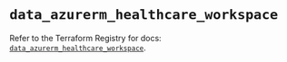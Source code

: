 # `data_azurerm_healthcare_workspace`

Refer to the Terraform Registry for docs: [`data_azurerm_healthcare_workspace`](https://registry.terraform.io/providers/hashicorp/azurerm/4.24.0/docs/data-sources/healthcare_workspace).
